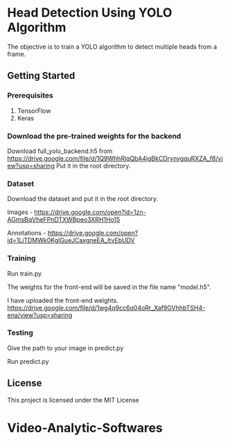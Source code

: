 # Head Detection Using YOLO Algorithm
The objective is to train a YOLO algorithm to detect multiple heads from a frame.

## Getting Started
### Prerequisites
1. TensorFlow
2. Keras

### Download the pre-trained weights for the backend
Download full_yolo_backend.h5 from https://drive.google.com/file/d/1Q9WhhRlqQbA4jgBkCDrynvgquRXZA_f8/view?usp=sharing
Put it in the root directory.
### Dataset
 Download the dataset and put it in the root directory.
 
 Images      - https://drive.google.com/open?id=1zn-AGmsBqVheFPnDTXWBpeo3XRH1Ho15
 
 Annotations - https://drive.google.com/open?id=1LiTDMWk0KglGueJCaxgneEA_ltvEbUDV
 
### Training
Run train.py

The weights for the front-end will be saved in the file name "model.h5".

I have uploaded the front-end weights.
https://drive.google.com/file/d/1wg4q9cc6q04oRr_Xaf9GVhhbTSH4-ena/view?usp=sharing


### Testing
Give the path to your image in predict.py

Run predict.py

## License
This project is licensed under the MIT License 

# Video-Analytic-Softwares

